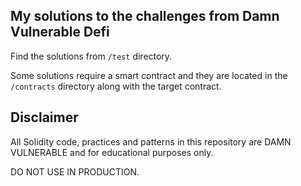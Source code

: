 

## My solutions to the challenges from Damn Vulnerable Defi

Find the solutions from `/test` directory.

Some solutions require a smart contract and they are located in the `/contracts` directory along with the target contract.

## Disclaimer

All Solidity code, practices and patterns in this repository are DAMN VULNERABLE and for educational purposes only.

DO NOT USE IN PRODUCTION.
